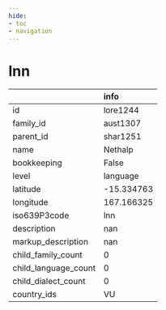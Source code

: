 ```yaml
---
hide:
- toc
- navigation
---
```

# lnn
|                      | info       |
|:---------------------|:-----------|
| id                   | lore1244   |
| family_id            | aust1307   |
| parent_id            | shar1251   |
| name                 | Nethalp    |
| bookkeeping          | False      |
| level                | language   |
| latitude             | -15.334763 |
| longitude            | 167.166325 |
| iso639P3code         | lnn        |
| description          | nan        |
| markup_description   | nan        |
| child_family_count   | 0          |
| child_language_count | 0          |
| child_dialect_count  | 0          |
| country_ids          | VU         |